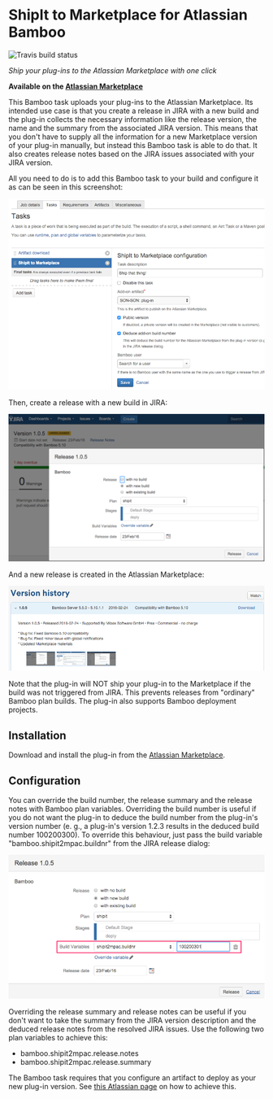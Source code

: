 # ShipIt to Marketplace for Atlassian Bamboo

![Travis build status](https://travis-ci.org/mibexsoftware/shipit2marketplace.svg?branch=master)

*Ship your plug-ins to the Atlassian Marketplace with one click*

**Available on the [Atlassian Marketplace](https://marketplace.atlassian.com/plugins/ch.mibex.bamboo.shipit2mpac/server/overview)**

This Bamboo task uploads your plug-ins to the Atlassian Marketplace. Its intended use case is that you create a release 
in JIRA with a new build and the plug-in collects the necessary information like the release version, the 
name and the summary from the associated JIRA version. This means that you don't have to supply all the information for
a new Marketplace version of your plug-in manually, but instead this Bamboo task is able to do that. It also creates 
release notes based on the JIRA issues associated with your JIRA version.

All you need to do is to add this Bamboo task to your build and configure it as can be seen in this screenshot:

![Screenshot Bamboo task configuration](doc/task-config.png)

Then, create a release with a new build in JIRA:

![Screenshot of how to trigger a release in JIRA](doc/release-from-jira.png)

And a new release is created in the Atlassian Marketplace:

![New Marketplace version](doc/marketplace-version.png)

Note that the plug-in will NOT ship your plug-in to the Marketplace if the build was not triggered from JIRA. 
This prevents releases from "ordinary" Bamboo plan builds. The plug-in also supports Bamboo deployment projects.


## Installation

Download and install the plug-in from the [Atlassian Marketplace](https://marketplace.atlassian.com/plugins/ch.mibex.bamboo.shipit2mpac/server/overview).


## Configuration

You can override the build number, the release summary and the release notes with Bamboo plan variables. Overriding
the build number is useful if you do not want the plug-in to deduce the build number from the plug-in's version number 
(e. g., a plug-in's version 1.2.3 results in the deduced build number 100200300). To override this behaviour, just pass 
the build variable "bamboo.shipit2mpac.buildnr" from the JIRA release dialog:

![Screenshot Bamboo variable to override the build number](doc/build-variable.png)

Overriding the release summary and release notes can be useful if you don't want to take the summary from the JIRA version
description and the deduced release notes from the resolved JIRA issues. Use the following two plan variables to achieve this:

* bamboo.shipit2mpac.release.notes
* bamboo.shipit2mpac.release.summary

The Bamboo task requires that you configure an artifact to deploy as your new plug-in version. 
See [this Atlassian page](https://confluence.atlassian.com/display/BAMBOO058/Sharing+artifacts) on how to achieve this.
